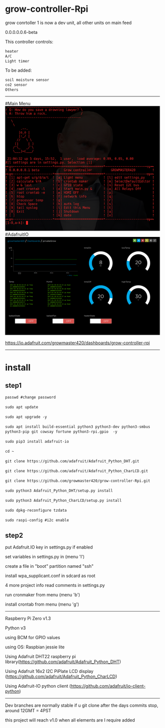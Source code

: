 # grow-controller-Rpi

grow conrtoller 1 is now a dev unit, all other units on main feed

0.0.0.0.0.6-beta

This controller controls:
    
    heater
    A/C
    Light timer
    
To be added:
    
    soil moisture sensor
    co2 sensor
    Others
***************************************************************************************
#Main Menu
![Menu](/main/test/git-assets/menu.png)
#AdafruitIO 
![AdafruitIO](/main/test/git-assets/AdafruitIO.png)

https://io.adafruit.com/growmaster420/dashboards/grow-controller-rpi 
***************************************************************************************

# install
## step1

    passwd #change password

    sudo apt update
  
    sudo apt upgrade -y
  
    sudo apt install build-essential python3 python3-dev python3-smbus python3-pip git cowsay fortune python3-rpi.gpio  -y
  
    sudo pip3 install adafruit-io
  
    cd ~
  
    git clone https://github.com/adafruit/Adafruit_Python_DHT.git
  
    git clone https://github.com/adafruit/Adafruit_Python_CharLCD.git
  
    git clone https://github.com/growmaster420/grow-controller-Rpi.git
    
    sudo python3 Adafruit_Python_DHT/setup.py install 
      
    sudo python3 Adafruit_Python_CharLCD/setup.py install 
      
    sudo dpkg-reconfigure tzdata
    
    sudo raspi-config #i2c enable
## step2 
 
 
put Adafruit.IO key in settings.py if enabled 
  
set variables in settings.py in (menu 'l')

create a file in "boot" partition named "ssh"

install wpa_supplicant.conf in sdcard as root

4 more project info read comments in settings.py

run cronmaker from menu (menu 'b')

install crontab from menu (menu 'g')

**************************************************

Raspberry Pi Zero v1.3

Python v3

using BCM for GPIO values

using OS: Raspbian jessie lite

Using Adafruit DHT22 raspberry pi library(https://github.com/adafruit/Adafruit_Python_DHT) 

Using Adafruit 16x2 I2C PiPlate LCD display (https://github.com/adafruit/Adafruit_Python_CharLCD)

Using Adafruit-IO python client (https://github.com/adafruit/io-client-python)

**************************************************

Dev branches are normally stable if u git clone after the days commits stop, around 12GMT = 4PST

this project will reach v1.0 when all elements are I require added 